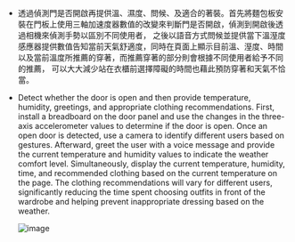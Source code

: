 - 透過偵測門是否開啟再提供溫、濕度、問候、及適合的著裝。首先將麵包板安裝在門板上使用三軸加速度器數值的改變來判斷門是否開啟，偵測到開啟後透過相機來偵測手勢以區別不同使用者，
  之後以語音方式問候並提供當下溫溼度感應器提供數值告知當前天氣舒適度，同時在頁面上顯示目前溫、溼度、時間以及當前溫度所推薦的穿著，而推薦穿著的部分則會根據不同使用者給予不同的推薦，
  可以大大減少站在衣櫃前選擇障礙的時間也藉此預防穿著和天氣不恰當。
  
- Detect whether the door is open and then provide temperature, humidity, greetings, and appropriate clothing recommendations. First, install a breadboard on the door panel and use the changes in the three-axis accelerometer values to determine if the door is open.
  Once an open door is detected, use a camera to identify different users based on gestures. Afterward, greet the user with a voice message and provide the current temperature and humidity values to indicate the weather comfort level. Simultaneously, display the current temperature, humidity, time, and recommended clothing based on the current temperature on the page.
  The clothing recommendations will vary for different users, significantly reducing the time spent choosing outfits in front of the wardrobe and helping prevent inappropriate dressing based on the weather.


  ![image](https://github.com/user-attachments/assets/3e4adeb0-4e60-4b0c-8ef4-257c47a3e062)
